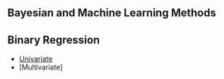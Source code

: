

## Bayesian and Machine Learning Methods
**Binary Regression**
----------------------------------------------------------------
- [Univariate](https://htmlpreview.github.io/?https://github.com/Mehdimomen/GenPred_2/blob/master/ACL_Genomic_Prediction.html)
- [Multivariate] 
  

